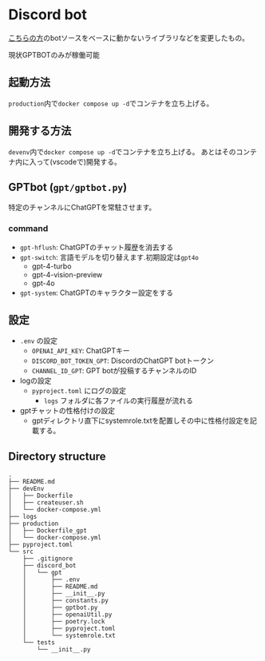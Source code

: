 # Discord bot

[こちらの方](https://github.com/watagashi0619/discord_bot)のbotソースをベースに動かないライブラリなどを変更したもの。

現状GPTBOTのみが稼働可能  

## 起動方法

`production`内で`docker compose up -d`でコンテナを立ち上げる。

## 開発する方法

`devenv`内で`docker compose up -d`でコンテナを立ち上げる。
あとはそのコンテナ内に入って(vscodeで)開発する。

## GPTbot (`gpt/gptbot.py`)

特定のチャンネルにChatGPTを常駐させます。

### command

- `gpt-hflush`: ChatGPTのチャット履歴を消去する
- `gpt-switch`: 言語モデルを切り替えます.初期設定は`gpt4o`
  - gpt-4-turbo
  - gpt-4-vision-preview
  - gpt-4o
- `gpt-system`: ChatGPTのキャラクター設定をする

## 設定

- `.env` の設定
    - `OPENAI_API_KEY`: ChatGPTキー
    - `DISCORD_BOT_TOKEN_GPT`: DiscordのChatGPT botトークン
    - `CHANNEL_ID_GPT`: GPT botが投稿するチャンネルのID
- logの設定
    - `pyproject.toml` にログの設定
        - `logs` フォルダに各ファイルの実行履歴が流れる
- gptチャットの性格付けの設定   
  - gptディレクトリ直下にsystemrole.txtを配置しその中に性格付設定を記載する。

## Directory structure

```
.
├── README.md
├── devEnv
│   ├── Dockerfile
│   ├── createuser.sh
│   └── docker-compose.yml
├── logs
├── production
│   ├── Dockerfile_gpt
│   └── docker-compose.yml
├── pyproject.toml
└── src
    ├── .gitignore
    ├── discord_bot
    │   └── gpt
    │       ├── .env
    │       ├── README.md
    │       ├── __init__.py
    │       ├── constants.py
    │       ├── gptbot.py
    │       ├── openaiUtil.py
    │       ├── poetry.lock
    │       ├── pyproject.toml
    │       └── systemrole.txt
    └── tests
        └── __init__.py

```
